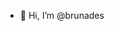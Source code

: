 - 👋 Hi, I’m @brunades
<!---
brunades/brunades is a ✨ special ✨ repository because its `README.md` (this file) appears on your GitHub profile.
You can click the Preview link to take a look at your changes.
--->
